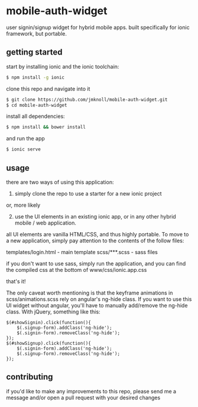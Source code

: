 # mobile-auth-widget

user signin/signup widget for hybrid mobile apps. built specifically for ionic framework, but portable.


## getting started

start by installing ionic and the ionic toolchain:

```bash
$ npm install -g ionic
```

clone this repo and navigate into it

```bash
$ git clone https://github.com/jmknoll/mobile-auth-widget.git
$ cd mobile-auth-widget
```

install all dependencies:

```bash
$ npm install && bower install
```

and run the app

```bash
$ ionic serve
```

## usage

there are two ways of using this application:

1) simply clone the repo to use a starter for a new ionic project

or, more likely

2) use the UI elements in an existing ionic app, or in any other hybrid mobile / web application.

all UI elements are vanilla HTML/CSS, and thus highly portable. To move to a new application, simply pay attention to the contents of the follow files:

templates/login.html - main template
scss/***.scss - sass files

if you don't want to use sass, simply run the application, and you can find the compiled css at the bottom of www/css/ionic.app.css

that's it!

The only caveat worth mentioning is that the keyframe animations in scss/animations.scss rely on angular's ng-hide class. If you want to use this UI widget without angular, you'll have to manually add/remove the ng-hide class. With jQuery, something like this:

```
$(#showSignin).click(function(){
    $(.signup-form).addClass('ng-hide');
    $(.signin-form).removeClass('ng-hide');
});
$(#showSignup).click(function(){
    $(.signin-form).addClass('ng-hide');
    $(.signup-form).removeClass('ng-hide');
});
```

## contributing

if you'd like to make any improvements to this repo, please send me a message and/or open a pull request with your desired changes

